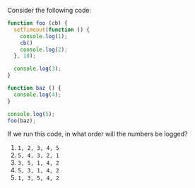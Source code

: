 Consider the following code:

```js
function foo (cb) {
  setTimeout(function () {
    console.log(1);
    cb()
    console.log(2);
  }, 10);

  console.log(3);
}

function baz () {
  console.log(4);
}

console.log(5);
foo(baz);
```

If we run this code, in what order will the numbers be logged?

1. `1, 2, 3, 4, 5`
2. `5, 4, 3, 2, 1`
3. `3, 5, 1, 4, 2`
4. `5, 3, 1, 4, 2`
5. `1, 3, 5, 4, 2`
